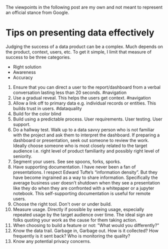 The viewpoints in the following post are my own and not meant to represent an official stance from Google.


# Tips on presenting data effectively

Judging the success of a data product can be a complex. Much depends on the product, context, users, etc. To get it simple, I limit that measure of success to be three categories. 

* Right solution
* Awareness
* Accuracy


1. Ensure that you can direct a user to the report/dashboard from a verbal conversation lasting less than 20 seconds. #navigation
1. Use a gradual reveal. This helps the users get context. #navigation
1. Allow a link off to primary data e.g. individual records or entities. This builds trust in users. #dataquality
1. Build for the color blind
1. Build using a predictable process. User requirements. User testing. User support.
1. Do a hallway test. Walk up to a data savvy person who is not familiar with the project and ask them to interpret the dashboard. If preparing a dashboard or presentation, seek out someone to review the work. Ideally choose someone who is most closely related to the target audience i.e. right level of product familiarity and possibly right level of seniority.
1. Segment your users. See see spoons, forks, sporks.
1. Have supporting documentation. I have never been a fan of presentations. I respect Edward Tufte’s “information density”. But they have become ingrained as a way to share information. Specifically the average business user doesn’t shutdown when they see a presentation like they do when they are confronted with a whitepaper or a jupyter notebook. This self-supporting documentation is useful for remote users.
1. Choose the right tool. Don't over or under build.
1. Measure usage. Directly if possible by seeing usage, especially repeated usage by the target audience over time. The ideal sign are folks quoting your work as the cause for them taking action.
1. When choosing to build a feature or not: "What would you differently?"
1. Know the data trail. Garbage in, Garbage out. How is it collected? How frequently is it sent back? Who is monitoring the quality? 
1. Know any potential privacy concerns.